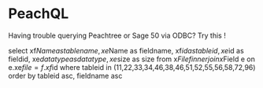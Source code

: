 PeachQL
=======

Having trouble querying Peachtree or Sage 50 via ODBC? Try this !

select
  xf$Name as tablename,
  xe$Name as fieldname,
	xf$id as tableid,
	xe$id as fieldid,
	xe$datatype as datatype,
	xe$size as size
from 
  x$File f
    inner join x$Field e on e.xe$file = f.xf$id
where 
  tableid in (11,22,33,34,46,38,46,51,52,55,56,58,72,96)
order by 
  tableid asc, 
  fieldname asc